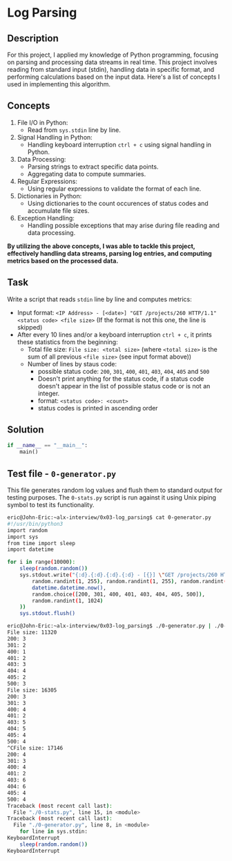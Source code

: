 # Log Parsing
## Description
For this project, I applied my knowledge of Python programming, focusing on parsing and processing data streams in real time. This project involves reading from standard input (stdin), handling data in specific format, and performing calculations based on the input data.
Here's a list of concepts I used in implementing this algorithm.
## Concepts
1. File I/O in Python:<br>
    - Read from `sys.stdin` line by line.
2. Signal Handling in Python:<br>
    - Handling keyboard interruption `ctrl + c` using signal handling in Python.
3. Data Processing:<br>
    - Parsing strings to extract specific data points.
    - Aggregating data to compute summaries.
4. Regular Expressions:<br>
    - Using regular expressions to validate the format of each line.
5. Dictionaries in Python:
    - Using dictionaries to the count occurences of status codes and accumulate file sizes.
6. Exception Handling:
    - Handling possible exceptions that may arise during file reading and data processing.

**By utilizing the above concepts, I was able to tackle this project, effectively handling data streams, parsing log entries, and computing metrics based on the processed data.**

## Task
Write a script that reads `stdin` line by line and computes metrics:<br>
- Input format: `<IP Address> - [<date>] "GET /projects/260 HTTP/1.1" <status code> <file size>` (If the format is not this one, the line is skipped)
- After every 10 lines and/or a keyboard interruption `ctrl + c`, it prints these statistics from the beginning:
    - Total file size: `File size: <total size>` (where `<total size>` is the sum of all previous `<file size>` (see input format above))<br>
    - Number of lines by staus code:
        - possible status code: `200`, `301`, `400`, `401`, `403`, `404`, `405` and `500`
        - Doesn't print anything for the status code, if a status code doesn't appear in the list of possible status code or is not an integer.
        - format: `<status code>: <count>`
        - status codes is printed in ascending order
## Solution
```py main.py
if __name__ == "__main__":
    main()
```

## Test file - `0-generator.py`
This file generates random log values and flush them to standard output for testing purposes. The `0-stats.py` script is run against it using Unix piping symbol to test its functionality.

```bash
eric@John-Eric:~alx-interview/0x03-log_parsing$ cat 0-generator.py
#!/usr/bin/python3
import random
import sys
from time import sleep
import datetime

for i in range(10000):
    sleep(random.random())
    sys.stdout.write("{:d}.{:d}.{:d}.{:d} - [{}] \"GET /projects/260 HTTP/1.1\" {} {}\n".format(
        random.randint(1, 255), random.randint(1, 255), random.randint(1, 255), random.randint(1, 255),
        datetime.datetime.now(),
        random.choice([200, 301, 400, 401, 403, 404, 405, 500]),
        random.randint(1, 1024)
    ))
    sys.stdout.flush()

eric@John-Eric:~alx-interview/0x03-log_parsing$ ./0-generator.py | ./0-stats.py
File size: 11320
200: 3
301: 2
400: 1
401: 2
403: 3
404: 4
405: 2
500: 3
File size: 16305
200: 3
301: 3
400: 4
401: 2
403: 5
404: 5
405: 4
500: 4
^CFile size: 17146
200: 4
301: 3
400: 4
401: 2
403: 6
404: 6
405: 4
500: 4
Traceback (most recent call last):
  File "./0-stats.py", line 15, in <module>
Traceback (most recent call last):
  File "./0-generator.py", line 8, in <module>
    for line in sys.stdin:
KeyboardInterrupt
    sleep(random.random())
KeyboardInterrupt
```
